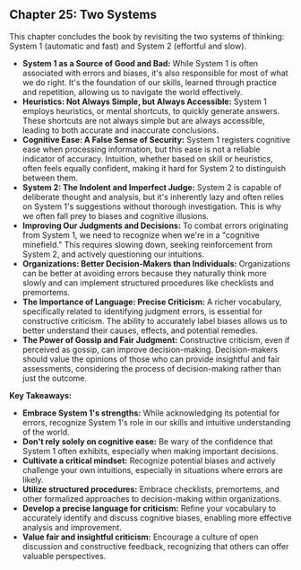 ## Chapter 25: Two Systems

This chapter concludes the book by revisiting the two systems of thinking: System 1 (automatic and fast) and System 2 (effortful and slow).

* **System 1 as a Source of Good and Bad:**  While System 1 is often associated with errors and biases, it's also responsible for most of what we do right. It's the foundation of our skills, learned through practice and repetition, allowing us to navigate the world effectively.
* **Heuristics: Not Always Simple, but Always Accessible:** System 1 employs heuristics, or mental shortcuts, to quickly generate answers. These shortcuts are not always simple but are always accessible, leading to both accurate and inaccurate conclusions.
* **Cognitive Ease: A False Sense of Security:**  System 1 registers cognitive ease when processing information, but this ease is not a reliable indicator of accuracy. Intuition, whether based on skill or heuristics, often feels equally confident, making it hard for System 2 to distinguish between them.
* **System 2: The Indolent and Imperfect Judge:**  System 2 is capable of deliberate thought and analysis, but it's inherently lazy and often relies on System 1's suggestions without thorough investigation. This is why we often fall prey to biases and cognitive illusions.
* **Improving Our Judgments and Decisions:**  To combat errors originating from System 1, we need to recognize when we're in a "cognitive minefield." This requires slowing down, seeking reinforcement from System 2, and actively questioning our intuitions.
* **Organizations: Better Decision-Makers than Individuals:** Organizations can be better at avoiding errors because they naturally think more slowly and can implement structured procedures like checklists and premortems.
* **The Importance of Language: Precise Criticism:**  A richer vocabulary, specifically related to identifying judgment errors, is essential for constructive criticism. The ability to accurately label biases allows us to better understand their causes, effects, and potential remedies. 
* **The Power of Gossip and Fair Judgment:**  Constructive criticism, even if perceived as gossip, can improve decision-making. Decision-makers should value the opinions of those who can provide insightful and fair assessments, considering the process of decision-making rather than just the outcome.

**Key Takeaways:**

* **Embrace System 1's strengths:** While acknowledging its potential for errors, recognize System 1's role in our skills and intuitive understanding of the world.
* **Don't rely solely on cognitive ease:**  Be wary of the confidence that System 1 often exhibits, especially when making important decisions.
* **Cultivate a critical mindset:**  Recognize potential biases and actively challenge your own intuitions, especially in situations where errors are likely.
* **Utilize structured procedures:**  Embrace checklists, premortems, and other formalized approaches to decision-making within organizations.
* **Develop a precise language for criticism:**  Refine your vocabulary to accurately identify and discuss cognitive biases, enabling more effective analysis and improvement.
* **Value fair and insightful criticism:** Encourage a culture of open discussion and constructive feedback, recognizing that others can offer valuable perspectives.